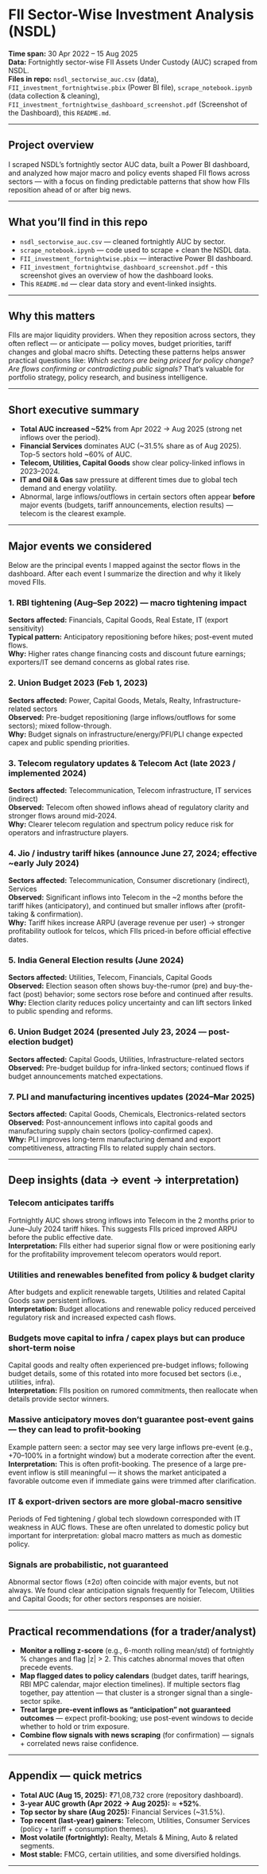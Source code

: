 # FII Sector-Wise Investment Analysis (NSDL)

**Time span:** 30 Apr 2022 – 15 Aug 2025  
**Data:** Fortnightly sector-wise FII Assets Under Custody (AUC) scraped from NSDL.  
**Files in repo:** `nsdl_sectorwise_auc.csv` (data), `FII_investment_fortnightwise.pbix` (Power BI file), `scrape_notebook.ipynb` (data collection & cleaning), `FII_investment_fortnightwise_dashboard_screenshot.pdf` (Screenshot of the Dashboard), this `README.md`.

---

## Project overview
I scraped NSDL’s fortnightly sector AUC data, built a Power BI dashboard, and analyzed how major macro and policy events shaped FII flows across sectors — with a focus on finding predictable patterns that show how FIIs reposition ahead of or after big news.

---

## What you’ll find in this repo
- `nsdl_sectorwise_auc.csv` — cleaned fortnightly AUC by sector.  
- `scrape_notebook.ipynb` — code used to scrape + clean the NSDL data.  
- `FII_investment_fortnightwise.pbix` — interactive Power BI dashboard.
-  `FII_investment_fortnightwise_dashboard_screenshot.pdf` - this screenshot gives an overview of how the dashboard looks. 
- This `README.md` — clear data story and event-linked insights.

---

## Why this matters
FIIs are major liquidity providers. When they reposition across sectors, they often reflect — or anticipate — policy moves, budget priorities, tariff changes and global macro shifts. Detecting these patterns helps answer practical questions like: *Which sectors are being priced for policy change? Are flows confirming or contradicting public signals?* That’s valuable for portfolio strategy, policy research, and business intelligence.

---

## Short executive summary
- **Total AUC increased ~52%** from Apr 2022 → Aug 2025 (strong net inflows over the period).  
- **Financial Services** dominates AUC (~31.5% share as of Aug 2025). Top-5 sectors hold ~60% of AUC.  
- **Telecom, Utilities, Capital Goods** show clear policy-linked inflows in 2023–2024.  
- **IT and Oil & Gas** saw pressure at different times due to global tech demand and energy volatility.  
- Abnormal, large inflows/outflows in certain sectors often appear **before** major events (budgets, tariff announcements, election results) — telecom is the clearest example.

---

## Major events we considered
Below are the principal events I mapped against the sector flows in the dashboard. After each event I summarize the direction and why it likely moved FIIs.

### 1. RBI tightening (Aug–Sep 2022) — macro tightening impact  
**Sectors affected:** Financials, Capital Goods, Real Estate, IT (export sensitivity)  
**Typical pattern:** Anticipatory repositioning before hikes; post-event muted flows.  
**Why:** Higher rates change financing costs and discount future earnings; exporters/IT see demand concerns as global rates rise.

### 2. Union Budget 2023 (Feb 1, 2023)  
**Sectors affected:** Power, Capital Goods, Metals, Realty, Infrastructure-related sectors  
**Observed:** Pre-budget repositioning (large inflows/outflows for some sectors); mixed follow-through.  
**Why:** Budget signals on infrastructure/energy/PFI/PLI change expected capex and public spending priorities.

### 3. Telecom regulatory updates & Telecom Act (late 2023 / implemented 2024)  
**Sectors affected:** Telecommunication, Telecom infrastructure, IT services (indirect)  
**Observed:** Telecom often showed inflows ahead of regulatory clarity and stronger flows around mid-2024.  
**Why:** Clearer telecom regulation and spectrum policy reduce risk for operators and infrastructure players.

### 4. Jio / industry tariff hikes (announce June 27, 2024; effective ~early July 2024)  
**Sectors affected:** Telecommunication, Consumer discretionary (indirect), Services  
**Observed:** Significant inflows into Telecom in the ~2 months before the tariff hikes (anticipatory), and continued but smaller inflows after (profit-taking & confirmation).  
**Why:** Tariff hikes increase ARPU (average revenue per user) → stronger profitability outlook for telcos, which FIIs priced-in before official effective dates.

### 5. India General Election results (June 2024)  
**Sectors affected:** Utilities, Telecom, Financials, Capital Goods  
**Observed:** Election season often shows buy-the-rumor (pre) and buy-the-fact (post) behavior; some sectors rose before and continued after results.  
**Why:** Election clarity reduces policy uncertainty and can lift sectors linked to public spending and reforms.

### 6. Union Budget 2024 (presented July 23, 2024 — post-election budget)  
**Sectors affected:** Capital Goods, Utilities, Infrastructure-related sectors  
**Observed:** Pre-budget buildup for infra-linked sectors; continued flows if budget announcements matched expectations.

### 7. PLI and manufacturing incentives updates (2024–Mar 2025)  
**Sectors affected:** Capital Goods, Chemicals, Electronics-related sectors  
**Observed:** Post-announcement inflows into capital goods and manufacturing supply chain sectors (policy-confirmed capex).  
**Why:** PLI improves long-term manufacturing demand and export competitiveness, attracting FIIs to related supply chain sectors.

---

## Deep insights (data → event → interpretation)

### Telecom anticipates tariffs
Fortnightly AUC shows strong inflows into Telecom in the 2 months prior to June–July 2024 tariff hikes. This suggests FIIs priced improved ARPU before the public effective date.  
**Interpretation:** FIIs either had superior signal flow or were positioning early for the profitability improvement telecom operators would report.

### Utilities and renewables benefited from policy & budget clarity
After budgets and explicit renewable targets, Utilities and related Capital Goods saw persistent inflows.  
**Interpretation:** Budget allocations and renewable policy reduced perceived regulatory risk and increased expected cash flows.

### Budgets move capital to infra / capex plays but can produce short-term noise
Capital goods and realty often experienced pre-budget inflows; following budget details, some of this rotated into more focused bet sectors (i.e., utilities, infra).  
**Interpretation:** FIIs position on rumored commitments, then reallocate when details provide sector winners.

### Massive anticipatory moves don’t guarantee post-event gains — they can lead to profit-booking
Example pattern seen: a sector may see very large inflows pre-event (e.g., +70–100% in a fortnight window) but a moderate correction after the event.  
**Interpretation:** This is often profit-booking. The presence of a large pre-event inflow is still meaningful — it shows the market anticipated a favorable outcome even if immediate gains were trimmed after clarification.

### IT & export-driven sectors are more global-macro sensitive
Periods of Fed tightening / global tech slowdown corresponded with IT weakness in AUC flows. These are often unrelated to domestic policy but important for interpretation: global macro matters as much as domestic policy.

### Signals are probabilistic, not guaranteed
Abnormal sector flows (±2σ) often coincide with major events, but not always. We found clear anticipation signals frequently for Telecom, Utilities and Capital Goods; for other sectors responses are noisier.

---

## Practical recommendations (for a trader/analyst)
- **Monitor a rolling z-score** (e.g., 6-month rolling mean/std) of fortnightly % changes and flag |z| > 2. This catches abnormal moves that often precede events.  
- **Map flagged dates to policy calendars** (budget dates, tariff hearings, RBI MPC calendar, major election timelines). If multiple sectors flag together, pay attention — that cluster is a stronger signal than a single-sector spike.  
- **Treat large pre-event inflows as “anticipation” not guaranteed outcomes** — expect profit-booking; use post-event windows to decide whether to hold or trim exposure.  
- **Combine flow signals with news scraping** (for confirmation) — signals + correlated news raise confidence.

---

## Appendix — quick metrics
- **Total AUC (Aug 15, 2025):** ₹71,08,732 crore (repository dashboard).  
- **3-year AUC growth (Apr 2022 → Aug 2025):** ≈ **+52%**.  
- **Top sector by share (Aug 2025):** Financial Services (~31.5%).  
- **Top recent (last-year) gainers:** Telecom, Utilities, Consumer Services (policy + tariff + consumption themes).  
- **Most volatile (fortnightly):** Realty, Metals & Mining, Auto & related segments.  
- **Most stable:** FMCG, certain utilities, and some diversified holdings.

---

